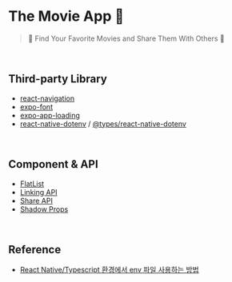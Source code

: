# The Movie App 🎥

> 🔎 Find Your Favorite Movies and Share Them With Others 💖

<br/>

## Third-party Library

- [react-navigation](https://reactnavigation.org/)
- [expo-font](https://docs.expo.dev/versions/latest/sdk/font/)
- [expo-app-loading](https://docs.expo.dev/versions/latest/sdk/app-loading/)
- [react-native-dotenv](https://www.npmjs.com/package/react-native-dotenv) / [@types/react-native-dotenv](https://www.npmjs.com/package/@types/react-native-dotenv)

<br/>

## Component & API

- [FlatList](https://reactnative.dev/docs/flatlist)
- [Linking API](https://reactnative.dev/docs/linking)
- [Share API](https://reactnative.dev/docs/share)
- [Shadow Props](https://reactnative.dev/docs/shadow-props)

<br/>

## Reference

- [React Native/Typescript 환경에서 env 파일 사용하는 방법](https://joonfluence.tistory.com/630)
